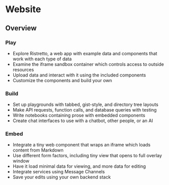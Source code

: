 # Website

## Overview

### Play

- Explore Ristretto, a web app with example data and components that work with each type of data
- Examine the iframe sandbox container which controls access to outside resources
- Upload data and interact with it using the included components
- Customize the components and build your own

### Build

- Set up playgrounds with tabbed, gist-style, and directory tree layouts
- Make API requests, function calls, and database queries with testing
- Write notebooks containing prose with embedded components
- Create chat interfaces to use with a chatbot, other people, or an AI

### Embed

- Integrate a tiny web component that wraps an iframe which loads content from Markdown
- Use different form factors, including tiny view that opens to full overlay window
- Have it load minimal data for viewing, and more data for editing
- Integrate services using Message Channels
- Save your edits using your own backend stack
